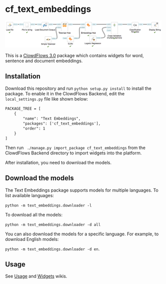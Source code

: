 # cf_text_embeddings

![Text Embeddings ClowdFlows Workflow](clowdflows_workflow.png)

This is a [ClowdFlows 3.0](https://github.com/xflows/clowdflows-backend) package which contains widgets for word, sentence and document embeddings.

## Installation
Download this repository and run `python setup.py install` to install the package.
To enable it in the ClowdFlows Backend, edit the `local_settings.py` file like shown below:
```
PACKAGE_TREE = [
    {
        "name": "Text Embeddings",
        "packages": ['cf_text_embeddings'],
        "order": 1
    }
]
```
Then run ` ./manage.py import_package cf_text_embeddings` from the ClowdFlows Backend directory to import widgets into the platform.

After installation, you need to download the models.

## Download the models
The Text Embeddings package supports models for multiple languages. 
To list available languages: 

```python -m text_embeddings.downloader -l```

To download all the models: 

```python -m text_embeddings.downloader -d all```

You can also download the models for a specific language. For example, to download English models:

```python -m text_embeddings.downloader -d en```.

## Usage
See [Usage](https://github.com/xflows/cf_text_embeddings/wiki/Usage) and [Widgets](https://github.com/xflows/cf_text_embeddings/wiki/Widgets) wikis.
